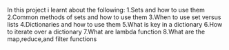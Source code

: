 In this project i learnt about the following:
1.Sets and how to use them
2.Common methods of sets and how to use them
3.When to use set versus lists
4.Dictionaries and how to use them
5.What is key in a dictionary
6.How to iterate over a dictionary
7.What are lambda function
8.What are the map,reduce,and filter functions
